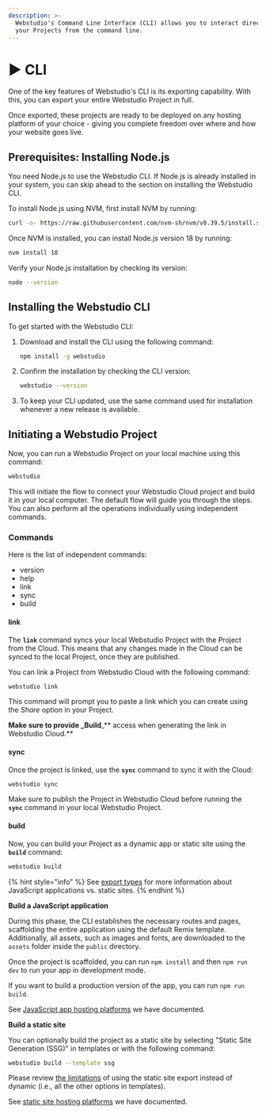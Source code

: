 ```yaml
---
description: >-
  Webstudio's Command Line Interface (CLI) allows you to interact directly with
  your Projects from the command line.
---
```


# ▶️ CLI

One of the key features of Webstudio's CLI is its exporting capability. With this, you can export your entire Webstudio Project in full.

Once exported, these projects are ready to be deployed on any hosting platform of your choice - giving you complete freedom over where and how your website goes live.

## Prerequisites: Installing Node.js

You need Node.js to use the Webstudio CLI. If Node.js is already installed in your system, you can skip ahead to the section on installing the Webstudio CLI.

To install Node.js using NVM, first install NVM by running:

```bash
curl -o- https://raw.githubusercontent.com/nvm-sh/nvm/v0.39.5/install.sh | bash
```

Once NVM is installed, you can install Node.js version 18 by running:

```bash
nvm install 18
```

Verify your Node.js installation by checking its version:

```bash
node --version
```

## Installing the Webstudio CLI

To get started with the Webstudio CLI:

1.  Download and install the CLI using the following command:

    ```bash
    npm install -g webstudio
    ```
2.  Confirm the installation by checking the CLI version:

    ```bash
    webstudio --version
    ```
3. To keep your CLI updated, use the same command used for installation whenever a new release is available.

## Initiating a Webstudio Project

Now, you can run a Webstudio Project on your local machine using this command:

```bash
webstudio
```

This will initiate the flow to connect your Webstudio Cloud project and build it in your local computer. The default flow will guide you through the steps. You can also perform all the operations individually using independent commands.

### Commands

Here is the list of independent commands:

* version
* help
* link
* sync
* build

#### link

The **`link`** command syncs your local Webstudio Project with the Project from the Cloud. This means that any changes made in the Cloud can be synced to the local Project, once they are published.

You can link a Project from Webstudio Cloud with the following command:

```bash
webstudio link
```

This command will prompt you to paste a link which you can create using the _Share_ option in your Project.

**Make sure to provide \_Build**\_\*\* access when generating the link in Webstudio Cloud.\*\*

#### sync

Once the project is linked, use the **`sync`** command to sync it with the Cloud:

```bash
webstudio sync
```

Make sure to publish the Project in Webstudio Cloud before running the **`sync`** command in your local Webstudio Project.

#### build

Now, you can build your Project as a dynamic app or static site using the **`build`** command:

```bash
webstudio build
```

{% hint style="info" %}
See [export types](./#export-types) for more information about JavaScript applications vs. static sites.
{% endhint %}

**Build a JavaScript application**

During this phase, the CLI establishes the necessary routes and pages, scaffolding the entire application using the default Remix template. Additionally, all assets, such as images and fonts, are downloaded to the `assets` folder inside the `public` directory.

Once the project is scaffolded, you can run `npm install` and then `npm run dev` to run your app in development mode.

If you want to build a production version of the app, you can run `npm run build`.

See [JavaScript app hosting platforms](./#platforms-for-javascript-applications) we have documented.

**Build a static site**

You can optionally build the project as a static site by selecting "Static Site Generation (SSG)" in templates or with the following command:

```bash
webstudio build --template ssg
```

Please review [the limitations](./#ssg-limitations) of using the static site export instead of dynamic (i.e., all the other options in templates).

See [static site hosting platforms](./#platforms-for-static-sites) we have documented.
